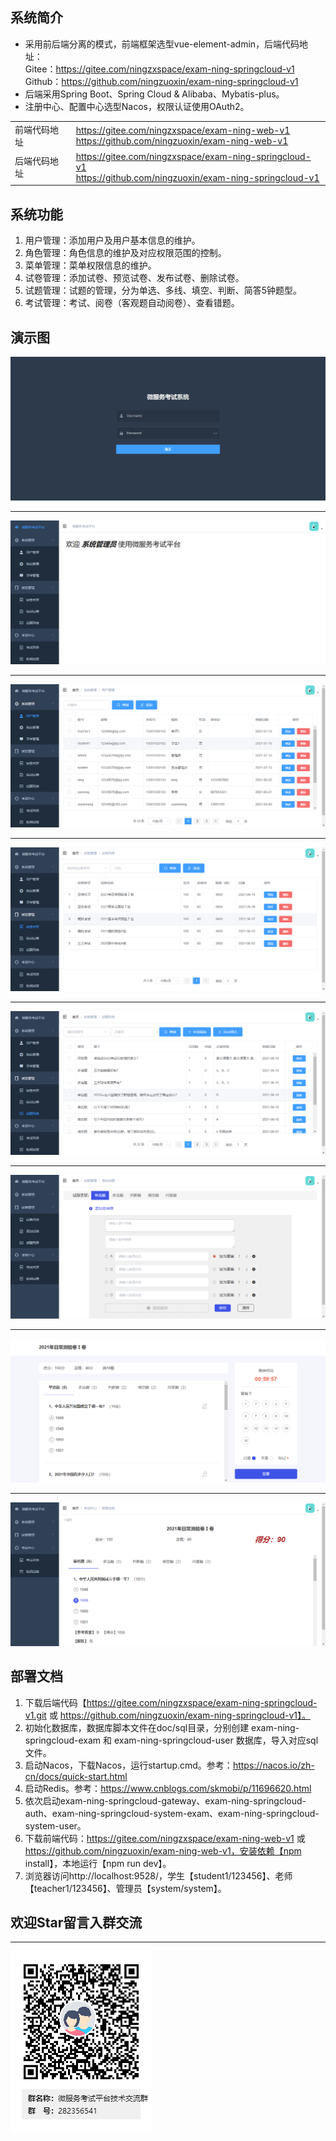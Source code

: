 ## 系统简介
* 采用前后端分离的模式，前端框架选型vue-element-admin，后端代码地址：   
Gitee：https://gitee.com/ningzxspace/exam-ning-springcloud-v1  
Github：https://github.com/ningzuoxin/exam-ning-springcloud-v1
* 后端采用Spring Boot、Spring Cloud & Alibaba、Mybatis-plus。
* 注册中心、配置中心选型Nacos，权限认证使用OAuth2。
<table>
    <tr>
        <td>前端代码地址</td>
        <td>
            <a href="https://gitee.com/ningzxspace/exam-ning-web-v1">https://gitee.com/ningzxspace/exam-ning-web-v1</a><br/>
            <a href="https://github.com/ningzuoxin/exam-ning-web-v1">https://github.com/ningzuoxin/exam-ning-web-v1</a>
        </td>
    </tr>
    <tr>
        <td>后端代码地址</td>
        <td>
            <a href="https://gitee.com/ningzxspace/exam-ning-springcloud-v1">https://gitee.com/ningzxspace/exam-ning-springcloud-v1</a><br/>
            <a href="https://github.com/ningzuoxin/exam-ning-springcloud-v1">https://github.com/ningzuoxin/exam-ning-springcloud-v1</a>
        </td>
    </tr>
</table>

## 系统功能
1. 用户管理：添加用户及用户基本信息的维护。
2. 角色管理：角色信息的维护及对应权限范围的控制。
3. 菜单管理：菜单权限信息的维护。
4. 试卷管理：添加试卷、预览试卷、发布试卷、删除试卷。
5. 试题管理：试题的管理，分为单选、多线、填空、判断、简答5钟题型。
6. 考试管理：考试、阅卷（客观题自动阅卷）、查看错题。

## 演示图
![登录](doc/imgs/01登录.png)
***
![首页](doc/imgs/02首页.png)
***
![用户管理](doc/imgs/03用户管理.png)
***
![试卷列表](doc/imgs/04试卷列表.png)
***
![试题列表](doc/imgs/05试题列表.png)
***
![添加试题](doc/imgs/06添加试题.png)
***
![开始考试](doc/imgs/07开始考试.png)
***
![查看成绩](doc/imgs/08查看成绩.png)

## 部署文档
1. 下载后端代码【https://gitee.com/ningzxspace/exam-ning-springcloud-v1.git 或 https://github.com/ningzuoxin/exam-ning-springcloud-v1】。
2. 初始化数据库，数据库脚本文件在doc/sql目录，分别创建 exam-ning-springcloud-exam 和 exam-ning-springcloud-user 数据库，导入对应sql文件。 
3. 启动Nacos，下载Nacos，运行startup.cmd。参考：https://nacos.io/zh-cn/docs/quick-start.html
4. 启动Redis。参考：https://www.cnblogs.com/skmobi/p/11696620.html
5. 依次启动exam-ning-springcloud-gateway、exam-ning-springcloud-auth、exam-ning-springcloud-system-exam、exam-ning-springcloud-system-user。
6. 下载前端代码：https://gitee.com/ningzxspace/exam-ning-web-v1 或 https://github.com/ningzuoxin/exam-ning-web-v1，安装依赖【npm install】，本地运行【npm run dev】。
7. 浏览器访问http://localhost:9528/，学生【student1/123456】、老师【teacher1/123456】、管理员【system/system】。

## 欢迎Star留言入群交流
***
![技术交流](doc/imgs/09技术交流.png)
